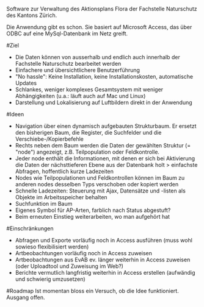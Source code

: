 Software zur Verwaltung des Aktionsplans Flora der Fachstelle Naturschutz des Kantons Zürich.

Die Anwendung gibt es schon. Sie basiert auf Microsoft Access, das über ODBC auf eine MySql-Datenbank im Netz greift.

#Ziel
- Die Daten können von ausserhalb und endlich auch innerhalb der Fachstelle Naturschutz bearbeitet werden
- Einfachere und übersichtlichere Benutzerführung
- "No hassle": Keine Installation, keine Installationskosten, automatische Updates
- Schlankes, weniger komplexes Gesamtsystem mit weniger Abhängigkeiten (u.a.: läuft auch auf Mac und Linux)
- Darstellung und Lokalisierung auf Luftbildern direkt in der Anwendung

#Ideen
- Navigation über einen dynamisch aufgebauten Strukturbaum. Er ersetzt den bisherigen Baum, die Register, die Suchfelder und die Verschiebe-/Kopierbefehle
- Rechts neben dem Baum werden die Daten der gewählten Struktur (= "node") angezeigt, z.B. Teilpopulation oder Feldkontrolle.
- Jeder node enthält die Informationen, mit denen er sich bei Aktivierung die Daten der nächsttieferen Ebene aus der Datenbank holt > einfachste Abfragen, hoffentlich kurze Ladezeiten
- Nodes wie Teilpopulationen und Feldkontrollen können im Baum zu anderen nodes desselben Typs verschoben oder kopiert werden
- Schnelle Ladezeiten: Steuerung mit Ajax, Datensätze und -listen als Objekte im Arbeitsspeicher behalten
- Suchfunktion im Baum
- Eigenes Symbol für AP-Arten, farblich nach Status abgestuft?
- Beim erneuten Einstieg weiterarbeiten, wo man aufgehört hat

#Einschränkungen
- Abfragen und Exporte vorläufig noch in Access ausführen (muss wohl sowieso flexibilisiert werden)
- Artbeobachtungen vorläufig noch in Access zuweisen
- Artbeobachtungen aus EvAB ev. länger weiterhin in Access zuweisen (oder Uploadtool und Zuweisung im Web?)
- Berichte vermutlich langfristig weiterhin in Access erstellen (aufwändig und schwierig umzusetzen)

#Roadmap
Ist momentan bloss ein Versuch, ob die Idee funktioniert. Ausgang offen.